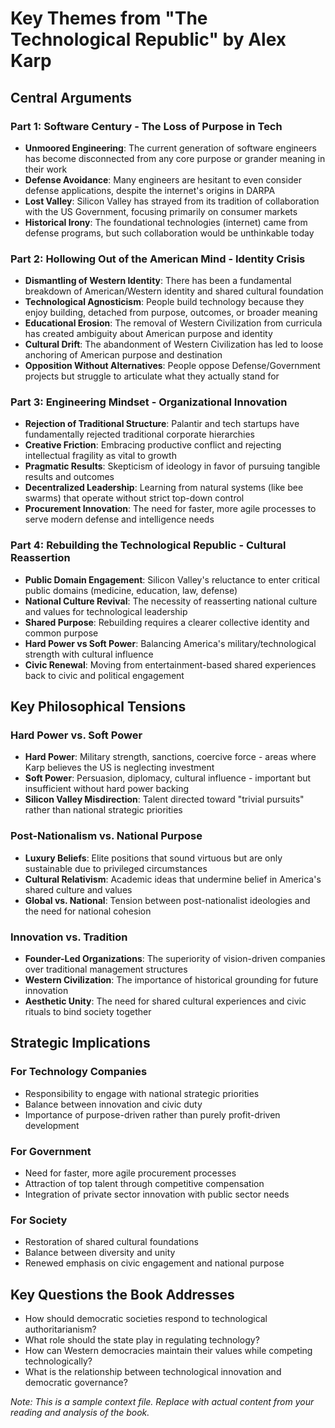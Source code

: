 # Key Themes from "The Technological Republic" by Alex Karp

## Central Arguments

### Part 1: Software Century - The Loss of Purpose in Tech
- **Unmoored Engineering**: The current generation of software engineers has become disconnected from any core purpose or grander meaning in their work
- **Defense Avoidance**: Many engineers are hesitant to even consider defense applications, despite the internet's origins in DARPA
- **Lost Valley**: Silicon Valley has strayed from its tradition of collaboration with the US Government, focusing primarily on consumer markets
- **Historical Irony**: The foundational technologies (internet) came from defense programs, but such collaboration would be unthinkable today

### Part 2: Hollowing Out of the American Mind - Identity Crisis
- **Dismantling of Western Identity**: There has been a fundamental breakdown of American/Western identity and shared cultural foundation
- **Technological Agnosticism**: People build technology because they enjoy building, detached from purpose, outcomes, or broader meaning
- **Educational Erosion**: The removal of Western Civilization from curricula has created ambiguity about American purpose and identity
- **Cultural Drift**: The abandonment of Western Civilization has led to loose anchoring of American purpose and destination
- **Opposition Without Alternatives**: People oppose Defense/Government projects but struggle to articulate what they actually stand for

### Part 3: Engineering Mindset - Organizational Innovation
- **Rejection of Traditional Structure**: Palantir and tech startups have fundamentally rejected traditional corporate hierarchies
- **Creative Friction**: Embracing productive conflict and rejecting intellectual fragility as vital to growth
- **Pragmatic Results**: Skepticism of ideology in favor of pursuing tangible results and outcomes
- **Decentralized Leadership**: Learning from natural systems (like bee swarms) that operate without strict top-down control
- **Procurement Innovation**: The need for faster, more agile processes to serve modern defense and intelligence needs

### Part 4: Rebuilding the Technological Republic - Cultural Reassertion
- **Public Domain Engagement**: Silicon Valley's reluctance to enter critical public domains (medicine, education, law, defense)
- **National Culture Revival**: The necessity of reasserting national culture and values for technological leadership
- **Shared Purpose**: Rebuilding requires a clearer collective identity and common purpose
- **Hard Power vs Soft Power**: Balancing America's military/technological strength with cultural influence
- **Civic Renewal**: Moving from entertainment-based shared experiences back to civic and political engagement

## Key Philosophical Tensions

### Hard Power vs. Soft Power
- **Hard Power**: Military strength, sanctions, coercive force - areas where Karp believes the US is neglecting investment
- **Soft Power**: Persuasion, diplomacy, cultural influence - important but insufficient without hard power backing
- **Silicon Valley Misdirection**: Talent directed toward "trivial pursuits" rather than national strategic priorities

### Post-Nationalism vs. National Purpose
- **Luxury Beliefs**: Elite positions that sound virtuous but are only sustainable due to privileged circumstances
- **Cultural Relativism**: Academic ideas that undermine belief in America's shared culture and values
- **Global vs. National**: Tension between post-nationalist ideologies and the need for national cohesion

### Innovation vs. Tradition
- **Founder-Led Organizations**: The superiority of vision-driven companies over traditional management structures
- **Western Civilization**: The importance of historical grounding for future innovation
- **Aesthetic Unity**: The need for shared cultural experiences and civic rituals to bind society together

## Strategic Implications

### For Technology Companies
- Responsibility to engage with national strategic priorities
- Balance between innovation and civic duty
- Importance of purpose-driven rather than purely profit-driven development

### For Government
- Need for faster, more agile procurement processes
- Attraction of top talent through competitive compensation
- Integration of private sector innovation with public sector needs

### For Society
- Restoration of shared cultural foundations
- Balance between diversity and unity
- Renewed emphasis on civic engagement and national purpose

## Key Questions the Book Addresses

- How should democratic societies respond to technological authoritarianism?
- What role should the state play in regulating technology?
- How can Western democracies maintain their values while competing technologically?
- What is the relationship between technological innovation and democratic governance?

*Note: This is a sample context file. Replace with actual content from your reading and analysis of the book.* 